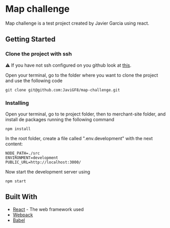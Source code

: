 # Map challenge

Map challenge is a test project created by Javier Garcia using react.

## Getting Started

### Clone the project with ssh

⚠️ If you have not ssh configured on you github look at [this](https://help.github.com/en/articles/generating-a-new-ssh-key-and-adding-it-to-the-ssh-agent).

Open your terminal, go to the folder where you want to clone the project and use the following code

```
git clone git@github.com:JaviGF8/map-challenge.git
```

### Installing

Open your terminal, go to te project folder, then to merchant-site folder, and install de packages running the following command

```
npm install
```

In the root folder, create a file called ".env.development" with the next content:

```
NODE_PATH=./src
ENVIRONMENT=development
PUBLIC_URL=http://localhost:3000/
```

Now start the development server using

```
npm start
```

## Built With

- [React](https://es.reactjs.org/docs/getting-started.html) - The web framework used
- [Webpack](https://webpack.js.org)
- [Babel](https://babeljs.io)
